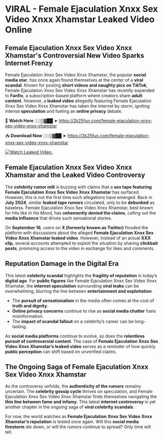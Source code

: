 # VIRAL - Female Ejaculation Xnxx Sex Video Xnxx Xhamstar Leaked Video Online

## **Female Ejaculation Xnxx Sex Video Xnxx Xhamstar's Controversial New Video Sparks Internet Frenzy**  

Female Ejaculation Xnxx Sex Video Xnxx Xhamstar, the popular **social media star**, has once again found themselves at the center of a **viral scandal**. Known for posting **short videos and naughty pics on TikTok**, Female Ejaculation Xnxx Sex Video Xnxx Xhamstar has recently expanded to **Fanfix**, a subscription-based platform where creators share **adult content**. However, a **leaked video** allegedly featuring Female Ejaculation Xnxx Sex Video Xnxx Xhamstar has taken the internet by storm, igniting intense **speculation** and fueling an **online privacy** debate.  

🔴 **Watch Here** ░░▒▓██ ➤ https://2k25fun.com/female-ejaculation-xnxx-sex-video-xnxx-xhamstar  

📥 **Download Now** ░░▒▓██ ➤ https://2k25fun.com/female-ejaculation-xnxx-sex-video-xnxx-xhamstar  

[![Watch Leaked Video.](https://miro.medium.com/v2/resize:fit:828/format:webp/1*cilzJN44JGOrTw9NJCrNHA.gif "Watch Leaked Video")](https://2k25fun.com/female-ejaculation-xnxx-sex-video-xnxx-xhamstar)

## **Female Ejaculation Xnxx Sex Video Xnxx Xhamstar and the Leaked Video Controversy**  

The **celebrity rumor mill** is buzzing with claims that a **sex tape featuring Female Ejaculation Xnxx Sex Video Xnxx Xhamstar** has surfaced. However, this is not the first time such allegations have emerged. Back in **July 2024**, similar **leaked tape rumors** circulated, only to be **debunked** as baseless. Female Ejaculation Xnxx Sex Video Xnxx Xhamstar, best known for hits like *In Ha Mood*, has **vehemently denied the claims**, calling out the **media influence** that drives such sensational stories.  

On **September 16**, users on **X (formerly known as Twitter)** flooded the platform with discussions about the alleged **Female Ejaculation Xnxx Sex Video Xnxx Xhamstar leaked video**. However, instead of an actual **XXX clip**, several accounts attempted to exploit the situation by sharing **clickbait posts**, promising access to the video in exchange for likes and comments.  

## **Reputation Damage in the Digital Era**  

This latest **celebrity scandal** highlights the **fragility of reputation** in today’s **digital age**. For **public figures** like Female Ejaculation Xnxx Sex Video Xnxx Xhamstar, the **internet speculation** surrounding **viral leaks** can be overwhelming, blurring the line between **entertainment and exploitation**.  

- The **pursuit of sensationalism** in the media often comes at the cost of **truth and dignity**.  
- **Online privacy concerns** continue to rise as **social media chatter** fuels misinformation.  
- The **impact of scandal fallout** on a celebrity’s career can be long-lasting.  

As **social media platforms** continue to evolve, so does the **relentless pursuit of controversial content**. The case of **Female Ejaculation Xnxx Sex Video Xnxx Xhamstar’s leaked video** serves as a reminder of how quickly **public perception** can shift based on unverified claims.  

## **The Ongoing Saga of Female Ejaculation Xnxx Sex Video Xnxx Xhamstar**  

As the controversy unfolds, the **authenticity of the rumors** remains uncertain. The **celebrity gossip cycle** thrives on speculation, and Female Ejaculation Xnxx Sex Video Xnxx Xhamstar finds themselves navigating the **thin line between fame and infamy**. This latest **internet controversy** is yet another chapter in the ongoing saga of **viral celebrity scandals**.  

For now, the world watches as **Female Ejaculation Xnxx Sex Video Xnxx Xhamstar’s reputation** is tested once again. Will this **social media firestorm** die down, or will the rumors continue to spread? Only time will tell.